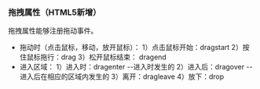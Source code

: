 ### 拖拽属性（HTML5新增）
拖拽属性能够注册拖动事件。

- 拖动时（点击鼠标，移动，放开鼠标）：
    1）点击鼠标开始：dragstart 
    2）按住鼠标拖行：drag 
    3）松开鼠标结束： dragend
- 进入区域： 
    1）进入时：dragenter --进入时发生的
    2）进入后：dragover --进入后在相应的区域内发生的
    3）离开：dragleave 
    4）放下：drop
